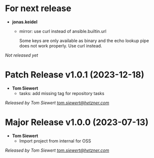 # For next release
  * **jonas.keidel**
    * mirror: use curl instead of ansible.builtin.url
      
      Some keys are only available as binary and the echo lookup pipe does not
      work properly. Use curl instead.

*Not released yet*

# Patch Release v1.0.1 (2023-12-18)
  * **Tom Siewert**
    * tasks: add missing tag for repository tasks

*Released by Tom Siewert <tom.siewert@hetzner.com>*

# Major Release v1.0.0 (2023-07-13)
  * **Tom Siewert**
    * Import project from internal for OSS

*Released by Tom Siewert <tom.siewert@hetzner.com>*
